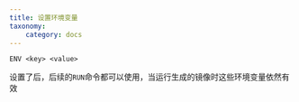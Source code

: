 ```yaml
---
title: 设置环境变量
taxonomy:
    category: docs
---
```


    ENV <key> <value>
设置了后，后续的`RUN`命令都可以使用，当运行生成的镜像时这些环境变量依然有效

